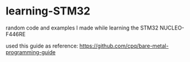 # learning-STM32

random code and examples I made while learning the STM32 NUCLEO-F446RE

used this guide as reference: https://github.com/cpq/bare-metal-programming-guide
